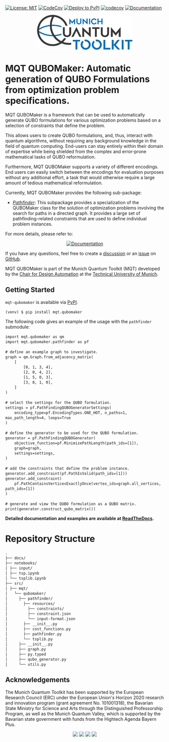 [![License: MIT](https://img.shields.io/badge/license-MIT-blue.svg?style=flat-square)](https://opensource.org/licenses/MIT)
[![CodeCov](https://github.com/DRovara/mqt-qubomaker/actions/workflows/coverage.yml/badge.svg)](https://github.com/DRovara/mqt-qubomaker/actions/workflows/coverage.yml)
[![Deploy to PyPI](https://github.com/DRovara/mqt-qubomaker/actions/workflows/deploy.yml/badge.svg)](https://github.com/DRovara/mqt-qubomaker/actions/workflows/deploy.yml)
[![codecov](https://codecov.io/gh/DRovara/mqt-qubomaker/branch/main/graph/badge.svg?token=ZL5js1wjrB)](https://codecov.io/gh/DRovara/mqt-qubomaker)
[![Documentation](https://img.shields.io/readthedocs/mqt-qubomaker?logo=readthedocs&style=flat-square)](https://mqt.readthedocs.io/projects/qubomaker)

<p align="center">
<picture>
  <source media="(prefers-color-scheme: dark)" srcset="https://raw.githubusercontent.com/DRovara/mqt-qubomaker/main/docs/_static/mqt_light.png" width="60%">
  <img src="https://raw.githubusercontent.com/DRovara/mqt-qubomaker/main/docs/_static/mqt_dark.png" width="60%">
</picture>
</p>

# MQT QUBOMaker: Automatic generation of QUBO Formulations from optimization problem specifications.

MQT QUBOMaker is a framework that can be used to automatically generate QUBO formulations for various optimization problems based on a selection of constraints that define the problem.

This allows users to create QUBO formulations, and, thus, interact with quantum algorithms, without requiring any background knowledge in the field of quantum computing. End-users can stay entirely within their domain of expertise while being shielded from the complex and error-prone mathematical tasks of QUBO reformulation.

Furthermore, MQT QUBOMaker supports a variety of different encodings. End users can easily switch between the encodings for evaluation purposes without any additional effort, a task that would otherwise require a large amount of tedious mathematical reformulation.

Currently, MQT QUBOMaker provides the following sub-package:

- [_Pathfinder_](./src/mqt/qubomaker/pathfinder/README.md): This subpackage provides a specialization of the QUBOMaker class for the solution of optimization problems involving the search for paths in a directed graph. It provides a large set of pathfinding-related constraints that are used to define individual problem instances.

For more details, please refer to:

<p align="center">
  <a href="https://mqt.readthedocs.io/projects/qubomaker">
  <img width=30% src="https://img.shields.io/badge/documentation-blue?style=for-the-badge&logo=read%20the%20docs" alt="Documentation" />
  </a>
</p>

If you have any questions, feel free to create a [discussion](https://github.com/DRovara/mqt-qubomaker/discussions) or an [issue](https://github.com/DRovara/mqt-qubomaker/issues) on [GitHub](https://github.com/DRovara/mqt-qubomaker).

MQT QUBOMaker is part of the Munich Quantum Toolkit (MQT) developed by the [Chair for Design Automation](https://www.cda.cit.tum.de/) at the [Technical University of Munich](https://www.tum.de/).

## Getting Started

`mqt-qubomaker` is available via [PyPI](https://pypi.org/project/mqt.qubomaker/).

```console
(venv) $ pip install mqt.qubomaker
```

The following code gives an example of the usage with the `pathfinder` submodule:

```python3
import mqt.qubomaker as qm
import mqt.qubomaker.pathfinder as pf

# define an example graph to investigate.
graph = qm.Graph.from_adjacency_matrix(
    [
        [0, 1, 3, 4],
        [2, 0, 4, 2],
        [1, 5, 0, 3],
        [3, 8, 1, 0],
    ]
)

# select the settings for the QUBO formulation.
settings = pf.PathFindingQUBOGeneratorSettings(
    encoding_type=pf.EncodingTypes.ONE_HOT, n_paths=1, max_path_length=4, loops=True
)

# define the generator to be used for the QUBO formulation.
generator = pf.PathFindingQUBOGenerator(
    objective_function=pf.MinimizePathLength(path_ids=[1]),
    graph=graph,
    settings=settings,
)

# add the constraints that define the problem instance.
generator.add_constraint(pf.PathIsValid(path_ids=[1]))
generator.add_constraint(
    pf.PathContainsVerticesExactlyOnce(vertex_ids=graph.all_vertices, path_ids=[1])
)

# generate and view the QUBO formulation as a QUBO matrix.
print(generator.construct_qubo_matrix())
```

**Detailed documentation and examples are available at [ReadTheDocs](https://mqt.readthedocs.io/projects/qubomaker).**

# Repository Structure

```
.
├── docs/
├── notebooks/
│ ├── input/
│ ├── tsp.ipynb
│ └── tsplib.ipynb
├── src/
│ ├── mqt/
│   └── qubomaker/
│     ├── pathfinder/
│       ├── resources/
│         ├── constraints/
│         ├── constraint.json
│         └── input-format.json
│       ├── __init__.py
│       ├── cost_functions.py
│       ├── pathfinder.py
│       └── tsplib.py
│     ├── __init__.py
│     ├── graph.py
│     ├── py.typed
│     ├── qubo_generator.py
│     └── utils.py
```

## Acknowledgements

The Munich Quantum Toolkit has been supported by the European
Research Council (ERC) under the European Union's Horizon 2020 research and innovation program (grant agreement
No. 101001318), the Bavarian State Ministry for Science and Arts through the Distinguished Professorship Program, as well as the
Munich Quantum Valley, which is supported by the Bavarian state government with funds from the Hightech Agenda Bayern Plus.

<p align="center">
<picture>
<source media="(prefers-color-scheme: dark)" srcset="https://raw.githubusercontent.com/DRovara/mqt-qubomaker/main/docs/_static/tum_dark.svg" width="28%">
<img src="https://raw.githubusercontent.com/DRovara/mqt-qubomaker/main/docs/_static/tum_light.svg" width="28%">
</picture>
<picture>
<img src="https://raw.githubusercontent.com/DRovara/mqt-qubomaker/main/docs/_static/logo-bavaria.svg" width="16%">
</picture>
<picture>
<source media="(prefers-color-scheme: dark)" srcset="https://raw.githubusercontent.com/DRovara/mqt-qubomaker/main/docs/_static/erc_dark.svg" width="24%">
<img src="https://raw.githubusercontent.com/DRovara/mqt-qubomaker/main/docs/_static/erc_light.svg" width="24%">
</picture>
<picture>
<img src="https://raw.githubusercontent.com/DRovara/mqt-qubomaker/main/docs/_static/logo-mqv.svg" width="28%">
</picture>
</p>
